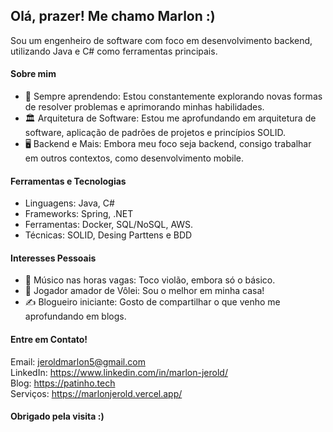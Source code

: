 ## Olá, prazer! Me chamo Marlon :)

Sou um engenheiro de software com foco em desenvolvimento backend, utilizando Java e C# como ferramentas principais.

#### Sobre mim
- 🌱 Sempre aprendendo: Estou constantemente explorando novas formas de resolver problemas e aprimorando minhas habilidades.
- 🏛️ Arquitetura de Software: Estou me aprofundando em arquitetura de software, aplicação de padrões de projetos e princípios SOLID.
- 🖥️ Backend e Mais: Embora meu foco seja backend, consigo trabalhar em outros contextos, como desenvolvimento mobile.

#### Ferramentas e Tecnologias
- Linguagens: Java, C#
- Frameworks: Spring, .NET
- Ferramentas: Docker, SQL/NoSQL, AWS.
- Técnicas: SOLID, Desing Parttens e BDD

#### Interesses Pessoais
- 🎸 Músico nas horas vagas: Toco violão, embora só o básico.
- 🏐 Jogador amador de Vôlei: Sou o melhor em minha casa!
- ✍️ Blogueiro iniciante: Gosto de compartilhar o que venho me aprofundando em blogs.

#### Entre em Contato!

Email: jeroldmarlon5@gmail.com <br>
LinkedIn: https://www.linkedin.com/in/marlon-jerold/ <br>
Blog: https://patinho.tech <br>
Serviços: https://marlonjerold.vercel.app/


#### Obrigado pela visita :)

